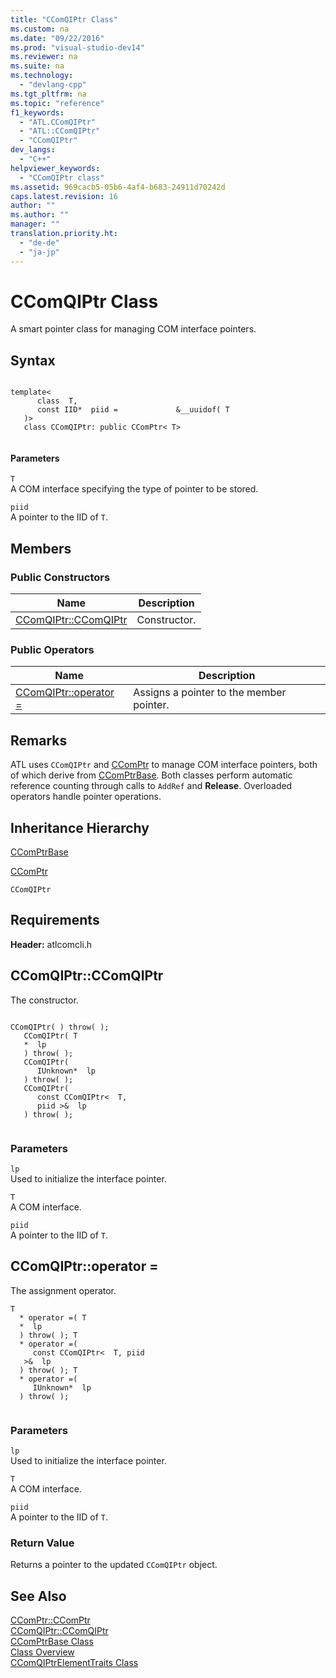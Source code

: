 ```yaml
---
title: "CComQIPtr Class"
ms.custom: na
ms.date: "09/22/2016"
ms.prod: "visual-studio-dev14"
ms.reviewer: na
ms.suite: na
ms.technology: 
  - "devlang-cpp"
ms.tgt_pltfrm: na
ms.topic: "reference"
f1_keywords: 
  - "ATL.CComQIPtr"
  - "ATL::CComQIPtr"
  - "CComQIPtr"
dev_langs: 
  - "C++"
helpviewer_keywords: 
  - "CComQIPtr class"
ms.assetid: 969cacb5-05b6-4af4-b683-24911d70242d
caps.latest.revision: 16
author: ""
ms.author: ""
manager: ""
translation.priority.ht: 
  - "de-de"
  - "ja-jp"
---
```

# CComQIPtr Class
A smart pointer class for managing COM interface pointers.  
  
## Syntax  
  
```  
  
template<  
      class  T,  
      const IID*  piid =             &__uuidof( T  
   )>  
   class CComQIPtr: public CComPtr< T>  
  
```  
  
#### Parameters  
 `T`  
 A COM interface specifying the type of pointer to be stored.  
  
 `piid`  
 A pointer to the IID of `T`.  
  
## Members  
  
### Public Constructors  
  
|Name|Description|  
|----------|-----------------|  
|[CComQIPtr::CComQIPtr](../vs140/ccomqiptr--ccomqiptr.md)|Constructor.|  
  
### Public Operators  
  
|Name|Description|  
|----------|-----------------|  
|[CComQIPtr::operator =](../vs140/ccomqiptr--operator-=.md)|Assigns a pointer to the member pointer.|  
  
## Remarks  
 ATL uses `CComQIPtr` and [CComPtr](../vs140/ccomptr-class.md) to manage COM interface pointers, both of which derive from [CComPtrBase](../vs140/ccomptrbase-class.md). Both classes perform automatic reference counting through calls to `AddRef` and **Release**. Overloaded operators handle pointer operations.  
  
## Inheritance Hierarchy  
 [CComPtrBase](../vs140/ccomptrbase-class.md)  
  
 [CComPtr](../vs140/ccomptr-class.md)  
  
 `CComQIPtr`  
  
## Requirements  
 **Header:** atlcomcli.h  
  
##  <a name="ccomqiptr__ccomqiptr"></a>  CComQIPtr::CComQIPtr  
 The constructor.  
  
```  
  
CComQIPtr( ) throw( );   
   CComQIPtr( T  
   *  lp  
   ) throw( );  
   CComQIPtr(  
      IUnknown*  lp  
   ) throw( );  
   CComQIPtr(  
      const CComQIPtr<  T,  
      piid >&  lp  
   ) throw( );  
  
```  
  
### Parameters  
 `lp`  
 Used to initialize the interface pointer.  
  
 `T`  
 A COM interface.  
  
 `piid`  
 A pointer to the IID of `T`.  
  
##  <a name="ccomqiptr__operator__eq"></a>  CComQIPtr::operator =  
 The assignment operator.  
  
```  
T  
  * operator =( T  
  *  lp  
  ) throw( ); T  
  * operator =(  
     const CComQIPtr<  T, piid  
   >&  lp  
  ) throw( ); T  
  * operator =(  
     IUnknown*  lp  
  ) throw( );  
  
```  
  
### Parameters  
 `lp`  
 Used to initialize the interface pointer.  
  
 `T`  
 A COM interface.  
  
 `piid`  
 A pointer to the IID of `T`.  
  
### Return Value  
 Returns a pointer to the updated `CComQIPtr` object.  
  
## See Also  
 [CComPtr::CComPtr](../vs140/ccomptr--ccomptr.md)   
 [CComQIPtr::CComQIPtr](../vs140/ccomqiptr--ccomqiptr.md)   
 [CComPtrBase Class](../vs140/ccomptrbase-class.md)   
 [Class Overview](../vs140/atl-class-overview.md)   
 [CComQIPtrElementTraits Class](../vs140/ccomqiptrelementtraits-class.md)